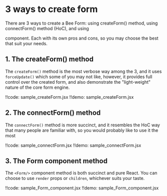 # 3 ways to create form

There are 3 ways to create a Bee Form: using createForm() method, using connectForm() method (HoC), and using <Form/> component. Each with its own pros and cons, so you may choose the best that suit your needs.

## 1. The createForm() method

The `createForm()` method is the most verbose way among the 3, and it uses `forceUpdate()` which some of you may not like, however, it provides full control over the created form, and also demonstrate the "light-weight" nature of the core form engine.

!!code: sample_createForm.jsx
!!demo: sample_createForm.jsx

## 2. The connectForm() method

The `connectForm()` method is more succinct, and it resembles the HoC way that many people are familiar with, so you would probably like to use it the most 

!!code: sample_connectForm.jsx
!!demo: sample_connectForm.jsx

## 3. The Form component method

The `<Form/>` component method is both succinct and pure React. You can choose to use `render` props or `children`, whichever suits your taste.

!!code: sample_Form_component.jsx
!!demo: sample_Form_component.jsx

